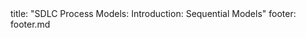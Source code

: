 <frontmatter>
title: "SDLC Process Models: Introduction: Sequential Models"
footer: footer.md
</frontmatter>

<include src="navbar.md" boilerplate />

<include src="unit-inPage-asFlat.md" boilerplate />